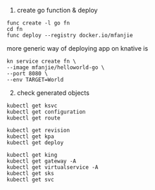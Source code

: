 1. create go function & deploy
```
func create -l go fn
cd fn
func deploy --registry docker.io/mfanjie
```
more generic way of deploying app on knative is
```
kn service create fn \
--image mfanjie/helloworld-go \
--port 8080 \
--env TARGET=World
```

2. check generated objects
```
kubectl get ksvc
kubectl get configuration
kubectl get route

kubectl get revision
kubectl get kpa
kubectl get deploy

kubectl get king
kubectl get gateway -A
kubectl get virtualservice -A
kubectl get sks
kubectl get svc
```